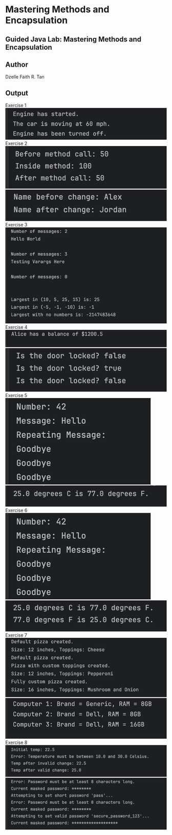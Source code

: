 # Mastering Methods and Encapsulation
## Guided Java Lab: Mastering Methods and Encapsulation

## Author
Dzelle Faith R. Tan

## Output
Exercise 1
![Exercise 1](./screenshots/exer1.png)
Exercise 2
![Exercise 2](./screenshots/exer2.png)
![Exercise 2-1](./screenshots/exer2-1.png)
Exercise 3
![Exercise 3](./screenshots/exer3.png)
Exercise 4
![Exercise 4](./screenshots/exer4.png)
![Exercise 4-1](./screenshots/exer4-1.png)
Exercise 5
![Exercise 5](screenshots/exer6.png)
![Exercise 5-1](./screenshots/exer5-1.png)
Exercise 6
![Exercise 6](./screenshots/exer6.png)
![Exercise 6-1](./screenshots/exer6-1.png)
Exercise 7
![Exercise 7](./screenshots/exer7.png)
![Exercise 7-1](./screenshots/exer7-1.png)
Exercise 8
![Exercise 8](./screenshots/exer8.png)
![Exercise 8-1](./screenshots/exer8-1.png)
